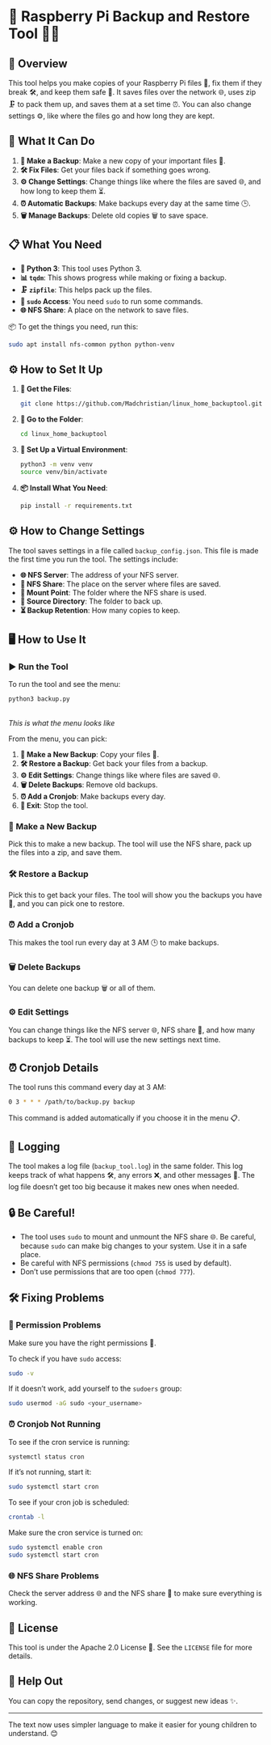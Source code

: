 # 🍓 Raspberry Pi Backup and Restore Tool 🔄💾

## 🌟 Overview

This tool helps you make copies of your Raspberry Pi files 📁, fix them if they break 🛠️, and keep them safe 🔄. It saves files over the network 🌐, uses zip 🗜️ to pack them up, and saves them at a set time ⏰. You can also change settings ⚙️, like where the files go and how long they are kept.

## 🚀 What It Can Do

1. **🔄 Make a Backup**: Make a new copy of your important files 📁.
2. **🛠️ Fix Files**: Get your files back if something goes wrong.
3. **⚙️ Change Settings**: Change things like where the files are saved 🌐, and how long to keep them ⏳.
4. **⏰ Automatic Backups**: Make backups every day at the same time 🕒.
5. **🗑️ Manage Backups**: Delete old copies 🗑️ to save space.

## 📋 What You Need

- **🐍 Python 3**: This tool uses Python 3.
- **📊 `tqdm`**: This shows progress while making or fixing a backup.
- **🗜️ `zipfile`**: This helps pack up the files.
- **🔑 `sudo` Access**: You need `sudo` to run some commands.
- **🌐 NFS Share**: A place on the network to save files.

📦 To get the things you need, run this:

```bash
sudo apt install nfs-common python python-venv
```

## ⚙️ How to Set It Up

1. **📂 Get the Files**:
   ```bash
   git clone https://github.com/Madchristian/linux_home_backuptool.git
   ```
2. **📁 Go to the Folder**:
   ```bash
   cd linux_home_backuptool
   ```
3. **🐍 Set Up a Virtual Environment**:
   ```bash
   python3 -m venv venv
   source venv/bin/activate
   ```
4. **📦 Install What You Need**:
   ```bash
   pip install -r requirements.txt
   ```

## ⚙️ How to Change Settings

The tool saves settings in a file called `backup_config.json`. This file is made the first time you run the tool. The settings include:

- **🌐 NFS Server**: The address of your NFS server.
- **📂 NFS Share**: The place on the server where files are saved.
- **📁 Mount Point**: The folder where the NFS share is used.
- **📁 Source Directory**: The folder to back up.
- **⏳ Backup Retention**: How many copies to keep.

## 🖥️ How to Use It

### ▶️ Run the Tool

To run the tool and see the menu:

```bash
python3 backup.py
```

\
*This is what the menu looks like*

From the menu, you can pick:

1. **🔄 Make a New Backup**: Copy your files 📁.
2. **🛠️ Restore a Backup**: Get back your files from a backup.
3. **⚙️ Edit Settings**: Change things like where files are saved 🌐.
4. **🗑️ Delete Backups**: Remove old backups.
5. **⏰ Add a Cronjob**: Make backups every day.
6. **🚪 Exit**: Stop the tool.

### 🔄 Make a New Backup

Pick this to make a new backup. The tool will use the NFS share, pack up the files into a zip, and save them.

### 🛠️ Restore a Backup

Pick this to get back your files. The tool will show you the backups you have 🔄, and you can pick one to restore.

### ⏰ Add a Cronjob

This makes the tool run every day at 3 AM 🕒 to make backups.

### 🗑️ Delete Backups

You can delete one backup 🗑️ or all of them.

### ⚙️ Edit Settings

You can change things like the NFS server 🌐, NFS share 📂, and how many backups to keep ⏳. The tool will use the new settings next time.

## ⏰ Cronjob Details

The tool runs this command every day at 3 AM:

```bash
0 3 * * * /path/to/backup.py backup
```

This command is added automatically if you choose it in the menu 📋.

## 📝 Logging

The tool makes a log file (`backup_tool.log`) in the same folder. This log keeps track of what happens 🛠️, any errors ❌, and other messages 💬. The log file doesn’t get too big because it makes new ones when needed.

## 🔒 Be Careful!

- The tool uses `sudo` to mount and unmount the NFS share 🌐. Be careful, because `sudo` can make big changes to your system. Use it in a safe place.
- Be careful with NFS permissions (`chmod 755` is used by default).
- Don’t use permissions that are too open (`chmod 777`).

## 🛠️ Fixing Problems

### 🔑 Permission Problems

Make sure you have the right permissions 👤.

To check if you have `sudo` access:

```bash
sudo -v
```

If it doesn’t work, add yourself to the `sudoers` group:

```bash
sudo usermod -aG sudo <your_username>
```

### ⏰ Cronjob Not Running

To see if the cron service is running:

```bash
systemctl status cron
```

If it’s not running, start it:

```bash
sudo systemctl start cron
```

To see if your cron job is scheduled:

```bash
crontab -l
```

Make sure the cron service is turned on:

```bash
sudo systemctl enable cron
sudo systemctl start cron
```

### 🌐 NFS Share Problems

Check the server address 🌐 and the NFS share 📂 to make sure everything is working.

## 📜 License

This tool is under the Apache 2.0 License 📄. See the `LICENSE` file for more details.

## 🤝 Help Out

You can copy the repository, send changes, or suggest new ideas ✨.

---

The text now uses simpler language to make it easier for young children to understand. 😊

